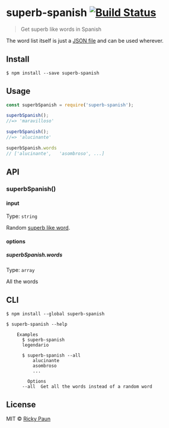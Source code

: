 # superb-spanish [![Build Status](https://travis-ci.org/rickypaun/superb-spanish.svg?branch=master)](https://travis-ci.org/rickypaun/superb-spanish)

> Get superb like words in Spanish

The word list itself is just a [JSON file](words.json) and can be used wherever.


## Install

```
$ npm install --save superb-spanish
```


## Usage

```js
const superbSpanish = require('superb-spanish');

superbSpanish();
//=> 'maravilloso'

superbSpanish();
//=> 'alucinante'

superbSpanish.words
// ['alucinante',	'asombroso', ...]
```


## API

### superbSpanish()

#### input

Type: `string`

Random [superb like word](words.json).

#### options

##### superbSpanish.words

Type: `array`

All the words


## CLI

```
$ npm install --global superb-spanish
```

```
$ superb-spanish --help

	Examples
	  $ superb-spanish
	  legendario

	  $ superb-spanish --all
		  alucinante
		  asombroso
		  ...

		Options
	  --all  Get all the words instead of a random word
```


## License

MIT © [Ricky Paun](https://github.com/rickypaun)

